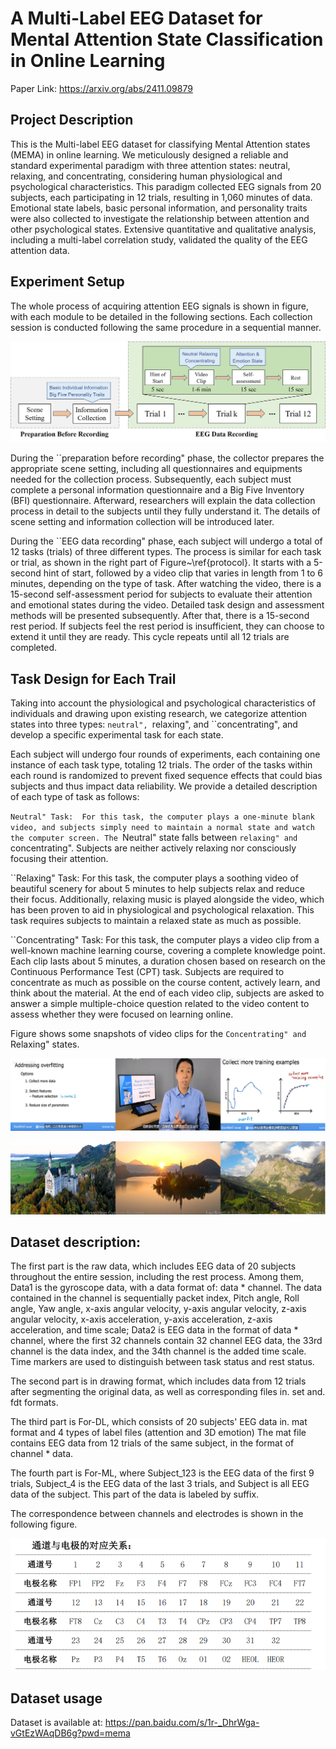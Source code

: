 # A Multi-Label EEG Dataset for Mental Attention State Classification in Online Learning
Paper Link: https://arxiv.org/abs/2411.09879

## Project Description
This is the Multi-label EEG dataset for classifying Mental Attention states (MEMA) in online learning. We meticulously designed a reliable and standard experimental paradigm with three attention states: neutral, relaxing, and concentrating, considering human physiological and psychological characteristics. This paradigm collected EEG signals from 20 subjects, each participating in 12 trials, resulting in 1,060 minutes of data. Emotional state labels, basic personal information, and personality traits were also collected to investigate the relationship between attention and other psychological states. Extensive quantitative and qualitative analysis, including a multi-label correlation study, validated the quality of the EEG attention data.

## Experiment Setup
The whole process of acquiring attention EEG signals is shown in figure, with each module to be detailed in the following sections. Each collection session is conducted following the same procedure in a sequential manner.

![image](procedure.jpg)

During the ``preparation before recording" phase, the collector prepares the appropriate scene setting, including all questionnaires and equipments needed for the collection process. Subsequently, each subject must complete a personal information questionnaire and a Big Five Inventory (BFI) questionnaire. Afterward, researchers will explain the data collection process in detail to the subjects until they fully understand it. The details of scene setting and information collection will be introduced later.

During the ``EEG data recording" phase, each subject will undergo a total of 12 tasks (trials) of three different types. The process is similar for each task or trial, as shown in the right part of Figure~\ref{protocol}. It starts with a 5-second hint of start, followed by a video clip that varies in length from 1 to 6 minutes, depending on the type of task. After watching the video, there is a 15-second self-assessment period for subjects to evaluate their attention and emotional states during the video. Detailed task design and assessment methods will be presented subsequently.
After that, there is a 15-second rest period. If subjects feel the rest period is insufficient, they can choose to extend it until they are ready. This cycle repeats until all 12 trials are completed.

## Task Design for Each Trail
Taking into account the physiological and psychological characteristics of individuals and drawing upon existing research, we categorize attention states into three types: ``neutral", ``relaxing", and ``concentrating", and develop a specific experimental task for each state.

Each subject will undergo four rounds of experiments, each containing one instance of each task type, totaling 12 trials. The order of the tasks within each round is randomized to prevent fixed sequence effects that could bias subjects and thus impact data reliability. We provide a detailed description of each type of task as follows:

``Neutral" Task:  For this task, the computer plays a one-minute blank video, and subjects simply need to maintain a normal state and watch the computer screen. The ``Neutral" state falls between ``relaxing" and ``concentrating". Subjects are neither actively relaxing nor consciously focusing their attention.

``Relaxing" Task: For this task, the computer plays a soothing video of beautiful scenery for about 5 minutes to help subjects relax and reduce their focus. Additionally, relaxing music is played alongside the video, which has been proven to aid in physiological and psychological relaxation. This task requires subjects to maintain a relaxed state as much as possible.

``Concentrating" Task: For this task, the computer plays a video clip from a well-known machine learning course, covering a complete knowledge point. Each clip lasts about 5 minutes, a duration chosen based on research on the Continuous Performance Test (CPT) task. Subjects are required to concentrate as much as possible on the course content, actively learn, and think about the material. At the end of each video clip, subjects are asked to answer a simple multiple-choice question related to the video content to assess whether they were focused on learning online. 

Figure shows some snapshots of video clips for the ``Concentrating" and ``Relaxing" states.

![image](video_atten.png)

![image](video_relax.png)

## Dataset description:

The first part is the raw data, which includes EEG data of 20 subjects throughout the entire session, including the rest process. Among them, Data1 is the gyroscope data, with a data format of: data * channel. The data contained in the channel is sequentially packet index, Pitch angle, Roll angle, Yaw angle, x-axis angular velocity, y-axis angular velocity, z-axis angular velocity, x-axis acceleration, y-axis acceleration, z-axis acceleration, and time scale; Data2 is EEG data in the format of data * channel, where the first 32 channels contain 32 channel EEG data, the 33rd channel is the data index, and the 34th channel is the added time scale. Time markers are used to distinguish between task status and rest status.

The second part is in drawing format, which includes data from 12 trials after segmenting the original data, as well as corresponding files in. set and. fdt formats.

The third part is For-DL, which consists of 20 subjects' EEG data in. mat format and 4 types of label files (attention and 3D emotion) The mat file contains EEG data from 12 trials of the same subject, in the format of channel * data.

The fourth part is For-ML, where Subject_123 is the EEG data of the first 9 trials, Subject_4 is the EEG data of the last 3 trials, and Subject is all EEG data of the subject. This part of the data is labeled by suffix.

The correspondence between channels and electrodes is shown in the following figure.

![image](relation.png)

## Dataset usage
Dataset is available at: https://pan.baidu.com/s/1r-_DhrWga-vGtEzWAqDB6g?pwd=mema 

